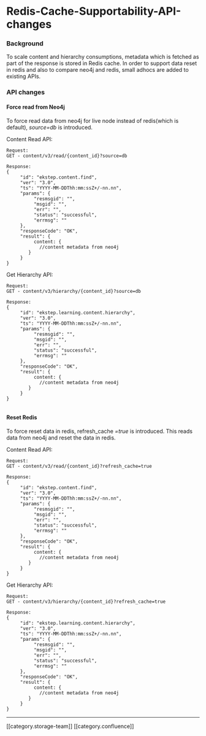 # Redis-Cache-Supportability-API-changes

### Background

To scale content and hierarchy consumptions, metadata which is fetched as part of the response is stored in Redis cache. In order to support data reset in redis and also to compare neo4j and redis, small adhocs are added to existing APIs.

### API changes

#### Force read from Neo4j

To force read data from neo4j for live node instead of redis(which is default), _source=db_  is introduced.

Content Read API:

```
Request:
GET - content/v3/read/{content_id}?source=db

Response:
{
     "id": "ekstep.content.find",
     "ver": "3.0",
     "ts": "YYYY-MM-DDThh:mm:ssZ+/-nn.nn",
     "params": {
          "resmsgid": "",
          "msgid": "",
          "err": "",
          "status": "successful",
          "errmsg": ""
     },
     "responseCode": "OK",
     "result": {
          content: {
			//content metadata from neo4j
		}
     }
}
```

Get Hierarchy API:

```
Request:
GET - content/v3/hierarchy/{content_id}?source=db

Response:
{
     "id": "ekstep.learning.content.hierarchy",
     "ver": "3.0",
     "ts": "YYYY-MM-DDThh:mm:ssZ+/-nn.nn",
     "params": {
          "resmsgid": "",
          "msgid": "",
          "err": "",
          "status": "successful",
          "errmsg": ""
     },
     "responseCode": "OK",
     "result": {
          content: {
			//content metadata from neo4j
		}
     }
}


```

#### Reset Redis

To force reset data in redis, refresh\_cache _=true_ is introduced. This reads data from neo4j and reset the data in redis.

Content Read API:

```
Request:
GET - content/v3/read/{content_id}?refresh_cache=true

Response:
{
     "id": "ekstep.content.find",
     "ver": "3.0",
     "ts": "YYYY-MM-DDThh:mm:ssZ+/-nn.nn",
     "params": {
          "resmsgid": "",
          "msgid": "",
          "err": "",
          "status": "successful",
          "errmsg": ""
     },
     "responseCode": "OK",
     "result": {
          content: {
			//content metadata from neo4j
		}
     }
}
```

Get Hierarchy API:

```
Request:
GET - content/v3/hierarchy/{content_id}?refresh_cache=true

Response:
{
     "id": "ekstep.learning.content.hierarchy",
     "ver": "3.0",
     "ts": "YYYY-MM-DDThh:mm:ssZ+/-nn.nn",
     "params": {
          "resmsgid": "",
          "msgid": "",
          "err": "",
          "status": "successful",
          "errmsg": ""
     },
     "responseCode": "OK",
     "result": {
          content: {
			//content metadata from neo4j
		}
     }
}
```

***

\[\[category.storage-team]] \[\[category.confluence]]

